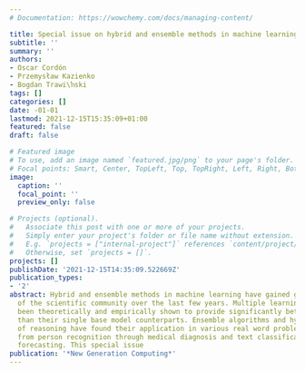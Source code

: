 ```yaml
---
# Documentation: https://wowchemy.com/docs/managing-content/

title: Special issue on hybrid and ensemble methods in machine learning
subtitle: ''
summary: ''
authors:
- Oscar Cordón
- Przemysław Kazienko
- Bogdan Trawi\ŉski
tags: []
categories: []
date: -01-01
lastmod: 2021-12-15T15:35:09+01:00
featured: false
draft: false

# Featured image
# To use, add an image named `featured.jpg/png` to your page's folder.
# Focal points: Smart, Center, TopLeft, Top, TopRight, Left, Right, BottomLeft, Bottom, BottomRight.
image:
  caption: ''
  focal_point: ''
  preview_only: false

# Projects (optional).
#   Associate this post with one or more of your projects.
#   Simply enter your project's folder or file name without extension.
#   E.g. `projects = ["internal-project"]` references `content/project/deep-learning/index.md`.
#   Otherwise, set `projects = []`.
projects: []
publishDate: '2021-12-15T14:35:09.522669Z'
publication_types:
- '2'
abstract: Hybrid and ensemble methods in machine learning have gained great attention
  of the scientific community over the last few years. Multiple learning models have
  been theoretically and empirically shown to provide significantly better performance
  than their single base model counterparts. Ensemble algorithms and hybrid methods
  of reasoning have found their application in various real word problems ranging
  from person recognition through medical diagnosis and text classification to financial
  forecasting. This special issue
publication: '*New Generation Computing*'
---
```

